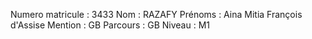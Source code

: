 Numero matricule : 3433
Nom : RAZAFY 
Prénoms : Aina Mitia François d'Assise
Mention : GB
Parcours : GB
Niveau : M1
